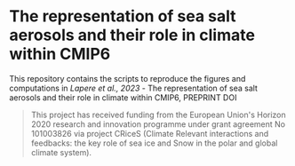 # The representation of sea salt aerosols and their role in climate within CMIP6

This repository contains the scripts to reproduce the figures and computations in *Lapere et al., 2023* - The representation of sea salt aerosols and their role in climate within CMIP6, PREPRINT DOI

> This project has received funding from the European Union's Horizon 2020 research and innovation programme under grant agreement No 101003826 via project CRiceS (Climate Relevant interactions and feedbacks: the key role of sea ice and Snow in the polar and global climate system).
